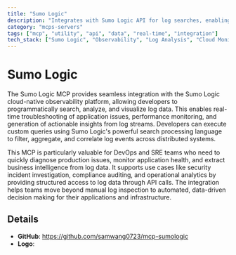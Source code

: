 ```yaml
---
title: "Sumo Logic"
description: "Integrates with Sumo Logic API for log searches, enabling custom queries and analysis of application logs for troubleshooting and monitoring."
category: "mcps-servers"
tags: ["mcp", "utility", "api", "data", "real-time", "integration"]
tech_stack: ["Sumo Logic", "Observability", "Log Analysis", "Cloud Monitoring", "SIEM"]
---
```


# Sumo Logic

The Sumo Logic MCP provides seamless integration with the Sumo Logic cloud-native observability platform, allowing developers to programmatically search, analyze, and visualize log data. This enables real-time troubleshooting of application issues, performance monitoring, and generation of actionable insights from log streams. Developers can execute custom queries using Sumo Logic's powerful search processing language to filter, aggregate, and correlate log events across distributed systems.

This MCP is particularly valuable for DevOps and SRE teams who need to quickly diagnose production issues, monitor application health, and extract business intelligence from log data. It supports use cases like security incident investigation, compliance auditing, and operational analytics by providing structured access to log data through API calls. The integration helps teams move beyond manual log inspection to automated, data-driven decision making for their applications and infrastructure.

## Details

- **GitHub**: https://github.com/samwang0723/mcp-sumologic
- **Logo**: 
